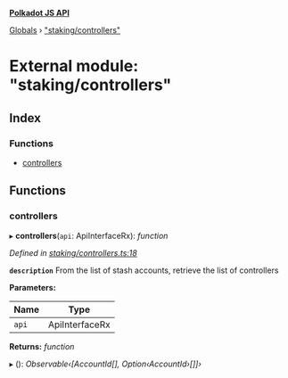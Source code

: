 **[Polkadot JS API](../README.md)**

[Globals](../globals.md) › ["staking/controllers"](_staking_controllers_.md)

# External module: "staking/controllers"

## Index

### Functions

* [controllers](_staking_controllers_.md#controllers)

## Functions

###  controllers

▸ **controllers**(`api`: ApiInterfaceRx): *function*

*Defined in [staking/controllers.ts:18](https://github.com/polkadot-js/api/blob/05d697c/packages/api-derive/src/staking/controllers.ts#L18)*

**`description`** From the list of stash accounts, retrieve the list of controllers

**Parameters:**

Name | Type |
------ | ------ |
`api` | ApiInterfaceRx |

**Returns:** *function*

▸ (): *Observable‹[AccountId[], Option‹AccountId›[]]›*